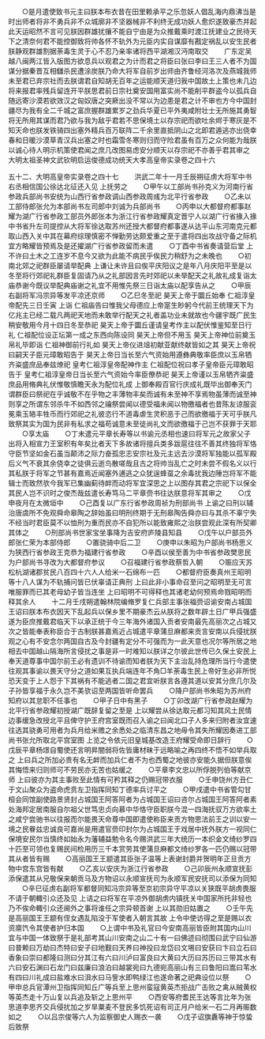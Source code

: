 <!-- { "loadSidebar": true } -->
　　○是月遣使致书元主曰朕本布衣昔在田里赖承平之乐忽妖人倡乱海内鼎沸当是时出师者将非不勇兵非不众城廓非不坚器械非不利终无成功妖人愈炽遂致豪杰并起此天运昭然不言可见朕因群雄扰攘不能自宁由是为众推戴乘时渡江抚建业之民待天下之清奈何君不能控御致将帅各怀不轨外为元臣内实自谋靡有戡定祸乱以安生民者朕静观群雄割据荼毒生灵于心不忍乃亲率诸将西平湖湘汉沔南取交
　　广东定吴越八闽两江皆入版图方欲息兵以观君之为计而君之将臣曰张曰李曰王三人者不为国谋分据秦晋互相讎杀民遭涂炭朕乃命大将军自前岁出师由齐鲁经河洛次及燕城我师未至君已弃宗社而去朕谓君自知胡无百年之运能顺天道归我中国故土上策也未几边将来报君率残兵留连开平朕思君前日宗社奠安国用富实尚不能削平群盗今以孤兵自随远寄沙漠若欲效汉之匈奴唐之突厥出没不常以为边患是君之计不审也方今中国封疆尽为我有全二千城之富庶握群雄累岁之劲兵华夏已平外夷咸附壮士无所施其勇智将无所用其谋而君乃欲与我为敌乎君若不思保境土以存宗祀而欲吐余烬于寒灰是不知天命也朕发铁骑四出塞外精兵百万联阵二千余里直抵阴山之北即君遁逃亦出侥幸春和日暖沙漠草青汉兵出塞之时也霜雪冬寒则归而守险君虽有百万之众何能为哉朕以诚心待人明示机策使君闻之庶几改图易虑安分顺天以存宗祀不亦善乎君其审之
大明太祖圣神文武钦明启运俊德成功统天大孝高皇帝实录卷之四十六


五十二、大明高皇帝实录卷之四十七
　　洪武二年十一月壬辰朔征虏大将军中书右丞相信国公徐达北征还入见  上抚劳之
　　○甲午以工部尚书孙克义为河南行省参政兵部尚书安统为山西行省参政调山西参政周彧为北平行省参政
　　○乙未以工部侍郎张允为本部尚书左司郎中刘诚为兵部尚书
　　○丙申以大都督府都事赵耀为湖广行省参政工部员外郎张本为浙江行省参政耀真定晋宁人以湖广行省掾入掾中书省升左司提控从大将军徐达取苏州还授大都督府都事遂从达平山东河南克元都取山西入关中其在幕府综理慎密不惮勤劳达颇爱重之至于遣将四出攻战守备之际机宜方略耀皆预焉及是还擢湖广行省参政留而未遣
　　○丁酉中书省奏请营后堂  上不许曰土木之工连岁不息今又欲为此能不病民乎俟民力稍舒为之未晚也
　　○初南北郊之祀群臣屡请举配典  上谦让未许且曰俟平庆阳议之是年八月庆阳平至是以冬至将行郊祀礼群臣复固请乃从之礼部因言先时郊祀以未举配天之礼故礼成复诣太庙恭谢今既议举配典庙谢之礼宜不用惟先祭三日诣太庙以配享告从之
　　○甲辰右副将军冯宗异等发平凉还京师
　　○乙巳冬至祀  昊天上帝于圜丘始奉  仁祖淳皇帝配先三日壬寅  上诣  仁祖庙告曰惟我父母德应上帝寔生眇躬今代前王统理天下为亿兆主已经二载凡两祀天地而未敢举行配天之礼者盖功业未就故也今疆宇既广民生稍安敬用今月十四日冬至恭祀  昊天上帝于圜丘谨请皇考作主以配伏惟鉴知至日行礼  仁祖配位设正坛第一成之东西向陈设同  昊天上帝但不用玉  昊天上帝神位前奠玉帛礼毕即诣  仁祖神御前行礼如  昊天上帝仪进俎初献亚献终献皆如之其  昊天上帝祝曰嗣天子臣元璋敢昭告于  昊天上帝日当长至六气资始用遵彝典敬率臣庶以玉帛牺齐粢盛庶品奉兹燎祀  皇考仁祖淳皇帝配神作主  仁祖配位祝曰孝子皇帝臣元璋敢昭告于  皇考仁祖淳皇帝日当长至六气资始今率臣僚恭祀  昊天上帝谨以玉帛牺齐粢盛庶品用脩典礼伏惟敬慎瞻天永为配位礼成  上御奉殿百官行庆成礼既毕出御奉天门谓群臣曰祭祀在乎诚敬不在乎物之丰薄物丰矣而诚有未至神不享焉物虽薄而诚至神则享之所谓东邻杀牛不如西邻之禴祭尝闻以德受福未闻以物徼福者也昔陈友谅服衮冕乘玉辂丰牲币而行郊祀之礼彼恣行不道毒虐生灵积恶于己而欲徼福于天可乎朕凡致祭其实为国为民非有私求之福苟诚意未至徒尚礼文而欲徼福于己岂不获罪于天耶
　　○享太庙
　　○丁未遣元平章长寿等以书谕元丞相也速曰将军元之故家父子出将入相宣力王室积有年矣比者天下多故诸将擅兵类多跋扈往往不善其终独将军恪守臣节坚如金石虽当颠沛之际力奋孤忠志安宗社及元主远去沙漠将军独能以孤军殿后义气不衰其余侥幸之徒俱云逝鸟散嗟哉且古之将帅当乱亡之时未尝不假名义以行其私朕于将军之节甚有嘉焉近闻塞外逋逃之众犹逞蜂虿之余毒扰我边陲岂将军不能辑士而致然欤今我军已集幽蓟待衅而动将军宜深思之上以图存其君之宗祀下以保全其民人岂不识时之俊杰哉兹遣长寿笃马二平章赍书往达朕意将军其审之
　　○戊申夜月在太微垣中
　　○己酉复以广东行省参政周祯为刑部尚书  上谕之曰刑以辅治唐虞所不免观舜命皋陶之辞始虽曰明刑终期于无刑皋陶告舜亦曰与其杀不辜宁失不经当时君臣莫不以恤刑为重而民亦不自犯所以能致雍熙之治朕尝观此深有所契卿其体之
　　○刑部尚书世家宝坐事降为吉安府庐陵县知县
　　○戊午以户部员外郎张仁荣为本部侍郎
　　○置骁骑中后二卫
　　○庚申以朱昭为户部尚书杨思义为狭西行省参政王克恭为福建行省参政
　　○辛酉以侯至善为中书省参政樊思民为户部尚书寻改为大都督府参议
　　○召福建行省参政蔡哲入朝
　　○赈应天苏松杭湖诸郡贫民八百四十六人人给米一石绵布一匹
　　○都督府臣奏真州王昭明等十八人谋为不轨捕问皆已伏辜请正典刑  上曰此非小事命召至问之昭明至无可言唯服罪而已其老母幼子皆当连坐  上曰昭明不可得释也其诸老幼何预焉命戮昭明而释其余人
　　十二月壬戌朔遣翰林院编脩罗复仁兵部主事张福赍诏谕安南占城国王诏曰朕本布衣因天下乱起兵以保乡里不期豪杰云从朕将之数年辟土日广甲兵强盛遂为臣庶推戴君临天下以承正统于今三年海外诸国入贡者安南最先高丽次之占城又次之皆能奉表称臣合于古制朕甚嘉焉近占城遣平章蒲旦麻都来贡言安南以兵侵扰朕观之心有不安念尔两国自古及今封疆有定分不可强而为一此天意也况尔等所居之地相去中国越山隔海所言侵扰之事是非一时难知以朕详之尔彼此世传已久保土安民上奉天道尊事中国尔前王必有遗训不待谕而知者朕为天下主治乱持危理所当行今遣使往观其事谕以畏天守分之道如果互执兵端连年不角□羊荼毒生民上帝好生必非所悦恐天变于上人怨于下其祸有不能逃者二国之君宜听朕言各遵其道以安其分庶几尔及子孙皆享福于永久岂不美欤诏至两国皆听命罢兵
　　○降户部尚书朱昭为苏州府知府以其怠职不任事也
　　○甲子日中有黑子
　　○丁卯改湖广行省参政赵耀为北平行省参政耀初授湖广既辞复留之至是  上以耀尝从徐达取元都习知其风土民情边事缓急改授北平且俾守护王府宫室既而召入谕之曰闻北口子人多来归附者汝宜速往选其骁勇可用者为兵月给米赡之余悉处之临清东昌之地毋令其失所耀因奏进工部尚书张允所取北平宫室图  上览之令依元旧皇城基改造王府耀受命即日辞行
　　○戊辰平章杨璟自蜀使还言明昇闇弱将佐皆庸材昧于远略喻之再四终不悟不如举兵取之  上曰兵之所加必贵有名无衅而加兵仁者不为也西蜀之地彼亦安能久据但朕意俟其悔悟来归则师可不劳民亦无苦也姑缓之
　　○平章李文忠以所俘脱列伯等献京师  上曰彼亦为其主事败至此情有可矜其释之仍赐冠带衣服
　　○壬申饶州方丑仁于文山聚众为盗命虎贲左卫指挥同知丁德率兵讨平之
　　○甲戌遣中书省管勾甘桓会同馆副使路景贤封占城国王阿答阿者为占城国王诏曰咨尔占城国王阿答阿者素处海邦定居南服自尔祖父世笃忠贞向慕中华恪守臣职朕今混一四海抚驭万方欲率土之咸宁尝驰书以往报而尔能畏天命尊中国即遣使称臣来贡方物思法前王之训以安一境之民眷兹忠诚良可嘉尚是用遣官赍印封尔为占城国王于戏居中抚外朕方一视同仁保境安民尔当慎终如始永为藩辅益勉令名今赐洪武三年大统历一本织金文绮纱罗四十匹至可领也复赐民间检用历三千本赏劳其使蒲旦麻都文绮纱罗各一匹仍赐以冠带其从者皆有赐
　　○高丽国王王颛遣其臣张子温等上表谢封爵并贺明年正旦贡方物中宫东宫皆有献
　　○乙亥以安庆为浙江行省参政
　　○己卯辰州永顺宣抚彭添保遣其从兄敬保来朝贡马及方物诏以永顺宣抚司为永顺军民安抚司以添保为同知
　　○辛巳征虏右副将军都督同知冯宗异等至京初宗异守平凉以关狭既平胡虏畏服不请于朝輙引众还及见  上诘之曰将军在平凉外御胡虏内镇抚关中国家所托非轻也乃不俟命輙引众还阃外之事将谁任之宗异顿首谢  上以其勋旧姑置之
　　○壬午先是高丽国王王颛有侄女遇乱陷没于军使者入朝言其故  上令中使访得之至是赐以衣资廪饩令其使者护归本国
　　○上谓中书及礼官曰今安南高丽皆臣附其国内山川宜与中国一体致祭于是礼部考其山川安南之山二十有一曰佛迹曰彻围曰武宁曰仙游曰普赖曰万劫曰杰特曰安子曰地觐曰天养曰神投曰龙岱曰文埸曰安获曰卞曰立石曰香象曰崇曰都隆曰测曰分其江有六曰川泸曰富良曰大黄曰大历曰苏历曰三带其水有六曰安石渊曰石龙门曰兹廉曰浪泊曰越裳宛曰九德宛高丽山有三曰鲁阳曰嵩曰苇水有四曰川礼成曰盐难水曰浿水曰马訾水即鸭绿江也遂命著之祀典设位以祭
　　○甲申总兵官潭州卫指挥同知丘广等兵至上思州蛮寇黄英杰拒战广击败之禽从贼黄权等英杰走十万山复以兵追及斩之上思州平
　　○西安等府耆民王达等言比年为张思道李思齐交兵侵扰加之岁旱粟麦不登民多饥死诏有司正月户给米一石二月再赈数如之
　　○以吕宗俊等六人为监察御史人赐衣一袭
　　○戊子诏旗纛等神于惊蛰后致祭
